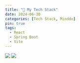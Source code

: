 ```yaml
---
title: "🐥 My Tech Stack"
date: 2024-06-30
categories: [Tech Stack, Minddo]
pin: true
tags: 
  - React
  - Spring Boot
  - Vite
---
```

<img src="https://img.shields.io/badge/Typescript-3178C6?style=flat&logo=typescript&logoColor=white"/>
<img src="https://img.shields.io/badge/AWS-232F3E?style=for-the-badge&logo=amazon%20aws&logoColor=black"/>